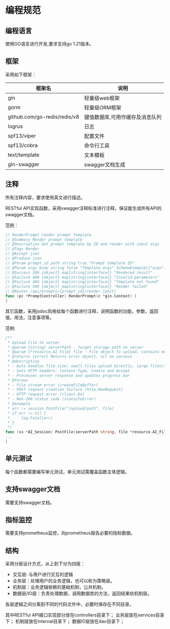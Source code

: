 # 编程规范

## 编程语言

使用GO语言进行开发,要求支持go 1.21版本。

## 框架

采用如下框架：

| 框架名 | 说明 |
|---|---|
| gin | 轻量级web框架 |
| gorm | 轻量级ORM框架 | 
| github.com/go-redis/redis/v8 | 键值数据库,可用作缓存及消息队列 |
| logrus |  日志 |
| spf13/viper | 配置文件 |
| spf13/cobra | 命令行工具 |
| text/template | 文本模板 |
| gin-swagger | swagger文档生成 |

## 注释

所有注释内容，要求使用英文进行描述。

RESTful API实现函数，采用swagger注释标准进行注释，保证能生成所有API的swagger文档。

范例：

```go
// RenderPrompt render prompt template
// @Summary Render prompt template
// @Description Get prompt template by ID and render with input args
// @Tags Render
// @Accept json
// @Produce json 
// @Param prompt_id path string true "Prompt template ID"
// @Param args body string false "Template args" SchemaExample({"args":{"text":"Singleton pattern implementation"}})
// @Success 200 {object} map[string]interface{} "Rendered result"
// @Failure 400 {object} map[string]interface{} "Invalid parameters"
// @Failure 404 {object} map[string]interface{} "Template not found"
// @Failure 500 {object} map[string]interface{} "Render failed"
// @Router /api/prompts/{prompt_id}/render [post]
func (pc *PromptController) RenderPrompt(c *gin.Context) {
}
```

其它函数，采用jsdoc风格给每个函数进行注释，说明函数的功能，参数，返回值，用法，注意事项等。

范例:

```go
/**
 * Upload file to server
 * @param {string} serverPath - Target storage path on server
 * @param {*resource.AI_File} file - File object to upload, contains metadata like Size
 * @returns {error} Returns error object, nil on success
 * @description
 * - Auto handles file size: small files upload directly, large files(>DEF_PART_SIZE) call PostHugeFile
 * - Sets HTTP headers: Content-Type, Cookie and Accept
 * - Processes server response and updates progress bar
 * @throws
 * - File stream error (createFileBuffer)
 * - POST request creation failure (http.NewRequest)
 * - HTTP request error (client.Do)
 * - Non-200 status code (statusToError)
 * @example
 * err := session.PostFile("/upload/path", file)
 * if err != nil {
 *     log.Fatal(err)
 * }
 */
func (ss *AI_Session) PostFile(serverPath string, file *resource.AI_File) error {
...
}
```

## 单元测试

每个函数都需要编写单元测试，单元测试需覆盖函数主体逻辑。

## 支持swagger文档

需要支持swagger文档。

## 指标监控

需要支持prometheus监控，向prometheus报告必要的指标数据。

## 结构

采用分层设计方式，从上到下分为四层：

- 交互层: 与用户进行交互的逻辑
- 业务层：处理用户的业务逻辑，也可以称为策略层。
- 机制层：业务逻辑依赖的基础机制，公共机制。
- 数据层/IO层：负责处理数据，调用数据库的方法，返回结果给机制层。

各层逻辑之间分离到不同的代码文件中，必要时保存在不同目录。

其中RESTful API接口实现部分放在controllers目录下；
业务层放在services目录下；
机制层放在internal目录下；
数据IO层放在dao目录下；
